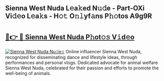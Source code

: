## Sienna West Nuda L𝚎a𝚔ed N𝚞𝚍e - Part-OXi Vi𝚍𝚎o L𝚎a𝚔s - H𝚘𝚝 O𝚗𝚕yf𝚊ns P𝚑𝚘tos A9g9R

# <h2><a href="http://kf4skr.oniu.top/?m=Sienna+West+Nuda">🔗👉 🔴 Sienna West Nuda P𝚑ot𝚘𝚜 V𝚒d𝚎o</a></h2>

[![Sienna West Nuda Nu𝚍e𝚜](https://i.imgur.com/0qMVB7G.gif)](http://kf4skr.oniu.top/?m=Sienna+West+Nuda)
Online influencer Sienna West Nuda, recognized for disseminating dance and lifestyle ideas, through performances and personal vlogs. Dedicated advocate for animal welfare Sienna West Nuda, celebrated for their passion and efforts to promote the well-being of animals.  
